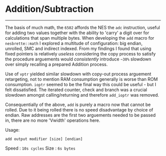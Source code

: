 # Addition/Subtraction
***

The basis of much math, the `6502` affords the NES the `adc` instruction, useful for adding two values together with the ability to 'carry' a digit over for calculations that span multiple bytes. When developing the `add` macro for `nesbrette::math` I explored a multitude of configuration: big endian, unrolled, SMC and indirect indexed. From my findings I found that using fixed pointers is relatively *useless* considering the copy process to satisfy the procedure arguements would *consistently* introduce `~30%` slowdown over simply recalling a prepared Addition process.

Use of `vptr` yielded similar slowdown with copy-out process arguement retargeting, not to mention RAM consumption generally is worse than ROM consumption. `ioptr` seemed to be the final way this could be useful - but I felt dissatisfied. The iterated counter, check and branch was a crucial slowdown amongst calling/returning and therefore `add_ioptr` was removed.

Consequentially of the above, `add` is purely a macro now that cannot be rolled. Due to it being rolled there is no speed disadvantage by choice of endian. Raw addresses are the first two arguements needed to be passed in, there are no more 'Vwidth' operations here.

Usage:
```
add output modifier [size] [endian]
```

Speed : `10s cycles`
Size : `6s bytes`
